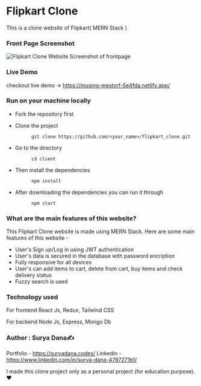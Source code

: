 # Flipkart Clone

This is a clone website of Flipkart( MERN Stack )

### Front Page Screenshot
![Flipkart Clone Website Screenshot of frontpage](https://user-images.githubusercontent.com/69008196/135887406-ec6b06f6-7a47-48b1-b89e-091eca067170.png)

### Live Demo
checkout live demo -> https://musing-mestorf-5e4fda.netlify.app/

### Run on your machine locally

* Fork the repository first
* Clone the project


            git clone https://github.com/<your_name>/flipkart_clone.git
           
* Go to the directory

            cd client
            
* Then install the dependencies

            npm install
   
* After downloading the dependencies you can run it through

            npm start

### What are the main features of this website?
This Flipkart Clone website is made using MERN Stack. Here are some main features of this website - 

* User's Sign up/Log in using JWT authentication
* User's data is secured in the database with password encription
* Fully responsive for all devices
* User's can add items to cart, delete from cart, buy items and check delivery status
* Fuzzy search is used

### Technology used

For frontend React Js, Redux, Tailwind CSS

For backend Node Js, Express, Mongo Db

### Author : Surya Dana✍
Portfolio - https://suryadana.codes/
Linkedin - https://www.linkedin.com/in/surya-dana-4787271b1/

I made this clone project only as a personal project (for education purpose). ❤
